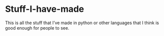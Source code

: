 # Stuff-I-have-made
This is all the stuff that I’ve made in python or other languages that I think is good enough for people to see.
